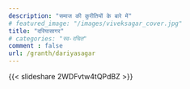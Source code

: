 ```yaml
---
description: "समाज की कुरीतियों के बारे में"
# featured_image: "/images/viveksagar_cover.jpg"
title: "दरियासागर"
# categories: "स्व-रचित"
comment : false
url: /granth/dariyasagar
---
```


{{< slideshare 2WDFvtw4tQPdBZ >}}
